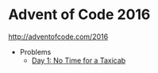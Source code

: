# Advent of Code 2016

http://adventofcode.com/2016

- Problems
    - [Day 1: No Time for a Taxicab](day01/day01.py)
